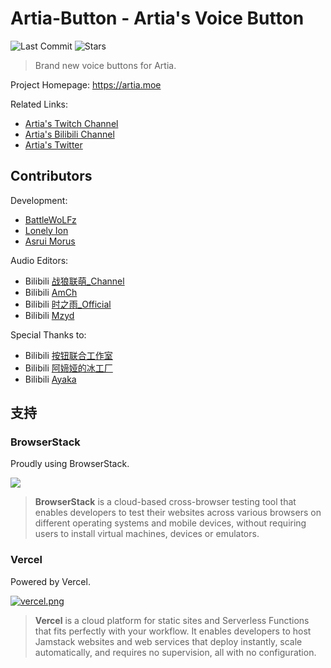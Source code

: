 # Artia-Button - Artia's Voice Button

![Last Commit](https://img.shields.io/github/last-commit/BattleWoLFz99/artia.moe)
![Stars](https://img.shields.io/github/stars/BattleWoLFz99/artia.moe)

> Brand new voice buttons for Artia.

Project Homepage: https://artia.moe

Related Links:

* [Artia's Twitch Channel](https://www.twitch.tv/artia_hololive)
* [Artia's Bilibili Channel](https://space.bilibili.com/511613155/)
* [Artia's Twitter](https://twitter.com/Artia_OW)

## Contributors

Development:

- [BattleWoLFz](https://github.com/BattleWoLFz99)
- [Lonely Ion](https://github.com/lonelyion)
- [Asrui Morus](https://github.com/Morxi)

Audio Editors:

- Bilibili [战狼联萌_Channel](https://space.bilibili.com/7190402)
- Bilibili [AmCh](https://space.bilibili.com/561522)
- Bilibili [时之雨_Official](https://space.bilibili.com/12343920)
- Bilibili [Mzyd](https://space.bilibili.com/4288592)

Special Thanks to:

- Bilibili [按钮联合工作室](https://space.bilibili.com/345725508)
- Bilibili [阿媂娅的冰工厂](https://space.bilibili.com/593654407)
- Bilibili [Ayaka](https://space.bilibili.com/11936677/)



## 支持

### BrowserStack

Proudly using BrowserStack.

[![](https://i.loli.net/2017/09/27/59cbc16b0f8b4.png)](https://www.browserstack.com/)

> **BrowserStack** is a cloud-based cross-browser testing tool that enables developers to test their websites across various browsers on different operating systems and mobile devices, without requiring users to install virtual machines, devices or emulators.

### Vercel

Powered by Vercel.

[![vercel.png](https://i.loli.net/2020/07/18/rPah8FVmqBXL6dj.png)](https://www.vercel.com/?utm_source=oruyanke)

> **​Vercel** is a cloud platform for static sites and Serverless Functions that fits perfectly with your workflow. It enables developers to host Jamstack websites and web services that deploy instantly, scale automatically, and requires no supervision, all with no configuration.
